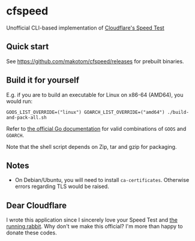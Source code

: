 # cfspeed

Unofficial CLI-based implementation of [Cloudflare's Speed Test](https://speed.cloudflare.com/)

## Quick start

See https://github.com/makotom/cfspeed/releases for prebuilt binaries.

## Build it for yourself

E.g. if you are to build an executable for Linux on x86-64 (AMD64), you would run:

```
GOOS_LIST_OVERRIDE=("linux") GOARCH_LIST_OVERRIDE=("amd64") ./build-and-pack-all.sh
```

Refer to [the official Go documentation](https://golang.org/doc/install/source#environment) for valid combinations of `GOOS` and `GOARCH`.

Note that the shell script depends on Zip, tar and gzip for packaging.

## Notes

- On Debian/Ubuntu, you will need to install `ca-certificates`. Otherwise errors regarding TLS would be raised.

## Dear Cloudflare

I wrote this application since I sincerely love your Speed Test and [the running rabbit](https://speed.cloudflare.com/static/img/speedrabbit-animate.gif). Why don't we make this official? I'm more than happy to donate these codes.
